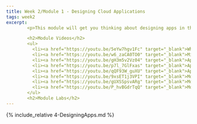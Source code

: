 ```yaml
---
title: Week 2/Module 1 - Designing Cloud Applications
tags: week2
excerpt: 
        <p>This module will get you thinking about designing apps in the cloud.  We'll cover architecting cloud applications and designing microservices.</p>

        <h2>Module Videos</h2>
        <ul>
          <li><a href="https://youtu.be/5eYw7hgv1Fc" target="_blank">What are cloud applications? [13:33]</a></li>
          <li><a href="https://youtu.be/w6_zaCA0TO0" target="_blank">Microservices [11:36]</a></li>
          <li><a href="https://youtu.be/gH3m5v2Vz04" target="_blank">App Engine Overview [14:15]</a></li>
          <li><a href="https://youtu.be/p7l_7GlFxas" target="_blank">App Engine Demo (1/2) [10:46]</a></li>
          <li><a href="https://youtu.be/qQF93W_guXU" target="_blank">App Engine Demo (2/2) [10:58]</a></li>
          <li><a href="https://youtu.be/9xsET1j3VPI" target="_blank">Monolithic-Microlithic Demo Pt 1 [11:31]</a></li>
          <li><a href="https://youtu.be/gUXSSpsvARg" target="_blank">Monolithic-Microlithic Demo Pt 2 [18:19]</a></li>
          <li><a href="https://youtu.be/P_hvBGdrTqQ" target="_blank">Monolithic-Microlithic Demo Pt 3 [19:01]</a></li>
        </ul>
        <h2>Module Labs</h2>
---  
```


{% include_relative 4-DesigningApps.md %}
